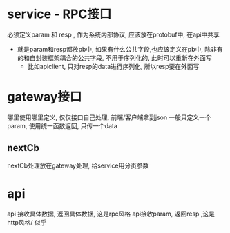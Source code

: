 
# service - RPC接口
必须定义param 和 resp , 作为系统内部协议, 应该放在protobuf中, 在api中共享
- 就是param和resp都放pb中, 如果有什么公共字段,也应该定义在pb中, 除非有的和自封装框架耦合的公共字段, 不用于序列化的, 此时可以重新在外面写
	- 比如apiclient, 只对resp的data进行序列化, 所以resp要在外面写
# gateway接口

哪里使用哪里定义, 仅仅接口自己处理, 前端/客户端拿到json
一般只定义一个param, 使用统一函数返回, 只传一个data

## nextCb
nextCb处理放在gateway处理, 给service用分页参数

# api

api 接收具体数据, 返回具体数据, 这是rpc风格
api接收param, 返回resp ,这是http风格/ 似乎